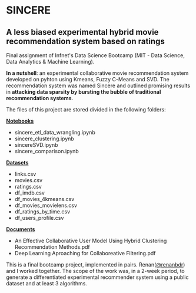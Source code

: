 # SINCERE 
## A less biased experimental hybrid movie recommendation system based on ratings 
Final assignment of Infnet's Data Science Bootcamp (MIT - Data Science, Data Analytics & Machine Learning).

**In a nutshell**: an experimental collaborative movie recommendation system developed on pyhton using Kmeans, Fuzzy C-Means and SVD. The recommendation system was named Sincere and outlined promising results in **attacking data sparsity by bursting the bubble of traditional recommendation systems**.  

The files of this project are stored divided in the following folders:

**[Notebooks](https://drive.google.com/drive/folders/1gYZjIkqlN3yUvGN1EnhnBZjiFstI8TCN?usp=sharing)**
* sincere_etl_data_wrangling.ipynb
* sincere_clustering.ipynb
* sincereSVD.ipynb
* sincere_comparison.ipynb

**[Datasets](https://drive.google.com/drive/folders/1hC94qpW_x58xGBmGuHLcnveQZopadEDl?usp=sharing)**
* links.csv
* movies.csv
* ratings.csv
* df_imdb.csv
* df_movies_4kmeans.csv
* df_movies_movielens.csv
* df_ratings_by_time.csv
* df_users_profile.csv

**[Documents](https://drive.google.com/drive/folders/1AXcz3cHoowT0flAlu7fn48LQ9T-xv-4a?usp=sharing)**
* An Effective Collaborative User Model Using Hybrid Clustering Recommendation Methods.pdf
* Deep Learning Aproaching for Collaboreative Filtering.pdf



This is a final bootcamp project, implemented in pairs. Renan([@renanbdr](https://github.com/renanbdr)) and I worked together. 
The scope of the work was, in a 2-week period, to generate a differentiated experimental recommender system using a public dataset and at least 3 algorithms.
